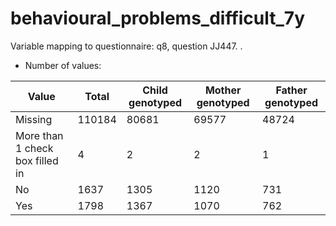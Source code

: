 # behavioural_problems_difficult_7y
Variable mapping to questionnaire: q8, question JJ447.
.
- Number of values:

| Value | Total | Child genotyped | Mother genotyped | Father genotyped |
| ----- | ----- | --------------- | ---------------- | ---------------- |
| Missing | 110184 | 80681 | 69577 | 48724 |
| More than 1 check box filled in | 4 | 2 | 2 |1 |
| No | 1637 | 1305 | 1120 |731 |
| Yes | 1798 | 1367 | 1070 |762 |




